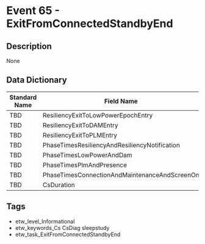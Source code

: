 # Event 65 - ExitFromConnectedStandbyEnd

## Description
None

## Data Dictionary
|Standard Name|Field Name|Type|Description|Sample Value|
|---|---|---|---|---|
|TBD|ResiliencyExitToLowPowerEpochEntry|UInt32|None|`None`|
|TBD|ResiliencyExitToDAMEntry|UInt32|None|`None`|
|TBD|ResiliencyExitToPLMEntry|UInt32|None|`None`|
|TBD|PhaseTimesResiliencyAndResiliencyNotification|UInt32|None|`None`|
|TBD|PhaseTimesLowPowerAndDam|UInt32|None|`None`|
|TBD|PhaseTimesPlmAndPresence|UInt32|None|`None`|
|TBD|PhaseTimesConnectionAndMaintenanceAndScreenOn|UInt32|None|`None`|
|TBD|CsDuration|UInt32|None|`None`|

## Tags
* etw_level_Informational
* etw_keywords_Cs CsDiag sleepstudy
* etw_task_ExitFromConnectedStandbyEnd